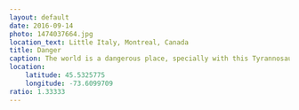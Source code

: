 ```yaml
---
layout: default
date: 2016-09-14
photo: 1474037664.jpg
location_text: Little Italy, Montreal, Canada
title: Danger
caption: The world is a dangerous place, specially with this Tyrannosaurus Rex running free in Montreal!
location:
    latitude: 45.5325775
    longitude: -73.6099709
ratio: 1.33333
---
```

